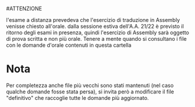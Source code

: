 #ATTENZIONE

l'esame a distanza prevedeva che l'esercizio di traduzione in Assembly venisse chiesto all'orale. 
dalla sessione estiva dell'A.A. 21/22 è previsto il ritorno degli esami in presenza,
quindi l'esercizio di Assembly sarà oggetto di prova scritta e non più orale. Tenere a mente quando
si consultano i file con le domande d'orale contenuti in questa cartella

# Nota
Per completezza anche file più vecchi sono stati mantenuti (nel caso qualche domande fosse stata persa), si invita però a modificare il file "definitivo" che raccoglie tutte le domande più aggiornato.